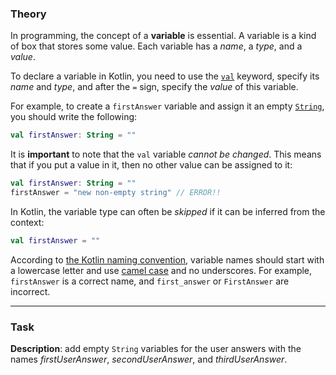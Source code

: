 ### Theory

In programming, the concept of a **variable** is essential. 
A variable is a kind of box that stores some value. 
Each variable has a _name_, a _type_, and a _value_.

To declare a variable in Kotlin,
you need to use the [`val`](https://kotlinlang.org/docs/basic-syntax.html#variables) keyword, 
specify its _name_ and _type_, and after the `=` sign, 
specify the _value_ of this variable.

For example, to create a `firstAnswer` variable and assign it an empty [`String`](https://kotlinlang.org/docs/basic-types.html#strings), 
you should write the following:
```kotlin
val firstAnswer: String = ""
```

It is **important** to note that the `val` variable _cannot be changed_. 
This means that if you put a value in it, then no other value can be assigned to it:

```kotlin
val firstAnswer: String = ""
firstAnswer = "new non-empty string" // ERROR!!
```

In Kotlin, the variable type can often be _skipped_ if it can be inferred from the context:
```kotlin
val firstAnswer = ""
```

According to [the Kotlin naming convention](https://kotlinlang.org/docs/coding-conventions.html#function-names), 
variable names should start with a lowercase letter and use [camel case](https://en.wikipedia.org/wiki/Camel_case) and no underscores.
For example, `firstAnswer` is a correct name, and `first_answer` or `FirstAnswer` are incorrect.
___

### Task

**Description**: add empty `String` variables for the user answers with the names 
_firstUserAnswer_, _secondUserAnswer_, and _thirdUserAnswer_.
